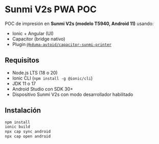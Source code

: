 # Sunmi V2s PWA POC

POC de impresión en **Sunmi V2s (modelo T5940, Android 11)** usando:
- Ionic + Angular (UI)
- Capacitor (bridge nativo)
- Plugin [`@kduma-autoid/capacitor-sunmi-printer`](https://www.npmjs.com/package/@kduma-autoid/capacitor-sunmi-printer)

## Requisitos
- Node.js LTS (18 o 20)
- Ionic CLI (`npm install -g @ionic/cli`)
- JDK 11 o 17
- Android Studio con SDK 30+
- Dispositivo Sunmi V2s con modo desarrollador habilitado

## Instalación
```bash
npm install
ionic build
npx cap sync android
npx cap open android
